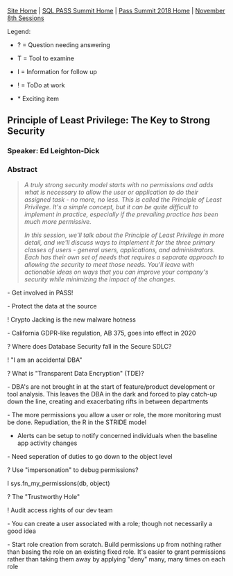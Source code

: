 [Site Home](../../../../index) | [SQL PASS Summit Home](../../../index) | [Pass Summit 2018 Home](../../index) | [November 8th Sessions](./index)

Legend:

- ? = Question needing answering

- T = Tool to examine

- I = Information for follow up

- ! = ToDo at work

- \* Exciting item

## Principle of Least Privilege: The Key to Strong Security

### Speaker: Ed Leighton-Dick

### Abstract
> *A truly strong security model starts with no permissions and adds what is necessary to allow the user or application to do their assigned task - no more, no less. This is called the Principle of Least Privilege. It's a simple concept, but it can be quite difficult to implement in practice, especially if the prevailing practice has been much more permissive.*
>
> *In this session, we'll talk about the Principle of Least Privilege in more detail, and we'll discuss ways to implement it for the three primary classes of users - general users, applications, and administrators. Each has their own set of needs that requires a separate approach to allowing the security to meet those needs. You'll leave with actionable ideas on ways that you can improve your company's security while minimizing the impact of the changes.*

\- Get involved in PASS!

\- Protect the data at the source

! Crypto Jacking is the new malware hotness

\- California GDPR-like regulation, AB 375, goes into effect in 2020

? Where does Database Security fall in the Secure SDLC?

! "I am an accidental DBA"

? What is "Transparent Data Encryption" (TDE)?

\- DBA's are not brought in at the start of feature/product development or tool analysis. This leaves the DBA in the dark and forced to play catch-up down the line, creating and exacerbating rifts in between departments

\- The more permissions you allow a user or role, the more monitoring must be done. Repudiation, the R in the STRIDE model
- Alerts can be setup to notify concerned individuals when the baseline app activity changes

\- Need seperation of duties to go down to the object level

? Use "impersonation" to debug permissions?

I sys.fn_my_permissions(db, object)

? The "Trustworthy Hole"

! Audit access rights of our dev team

\- You can create a user associated with a role; though not necessarily a good idea

\- Start role creation from scratch. Build permissions up from nothing rather than basing the role on an existing fixed role. It's easier to grant permissions rather than taking them away by applying "deny" many, many times on each role